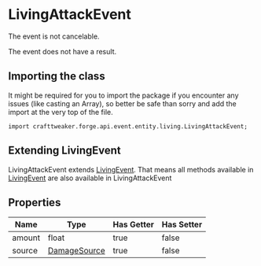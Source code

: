 # LivingAttackEvent

The event is not cancelable.

The event does not have a result.

## Importing the class

It might be required for you to import the package if you encounter any issues (like casting an Array), so better be safe than sorry and add the import at the very top of the file.
```zenscript
import crafttweaker.forge.api.event.entity.living.LivingAttackEvent;
```


## Extending LivingEvent

LivingAttackEvent extends [LivingEvent](/forge/api/event/entity/living/LivingEvent). That means all methods available in [LivingEvent](/forge/api/event/entity/living/LivingEvent) are also available in LivingAttackEvent

## Properties

|  Name  |                      Type                       | Has Getter | Has Setter |
|--------|-------------------------------------------------|------------|------------|
| amount | float                                           | true       | false      |
| source | [DamageSource](/vanilla/api/world/DamageSource) | true       | false      |

